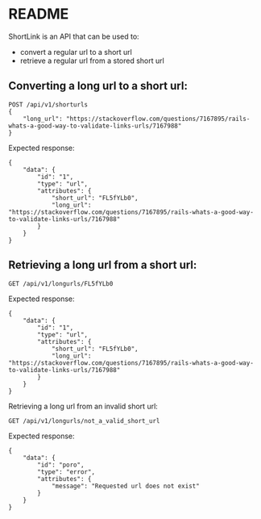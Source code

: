 # README

ShortLink is an API that can be used to: 

- convert a regular url to a short url
- retrieve a regular url from a stored short url

## Converting a long url to a short url:

```
POST /api/v1/shorturls
{
    "long_url": "https://stackoverflow.com/questions/7167895/rails-whats-a-good-way-to-validate-links-urls/7167988"
}
```

Expected response:
```
{
    "data": {
        "id": "1",
        "type": "url",
        "attributes": {
            "short_url": "FL5fYLb0",
            "long_url": "https://stackoverflow.com/questions/7167895/rails-whats-a-good-way-to-validate-links-urls/7167988"
        }
    }
}
```

## Retrieving a long url from a short url:

```
GET /api/v1/longurls/FL5fYLb0
```

Expected response:
```
{
    "data": {
        "id": "1",
        "type": "url",
        "attributes": {
            "short_url": "FL5fYLb0",
            "long_url": "https://stackoverflow.com/questions/7167895/rails-whats-a-good-way-to-validate-links-urls/7167988"
        }
    }
}
```

Retrieving a long url from an invalid short url:

```
GET /api/v1/longurls/not_a_valid_short_url
```

Expected response:
```
{
    "data": {
        "id": "poro",
        "type": "error",
        "attributes": {
            "message": "Requested url does not exist"
        }
    }
}
```
